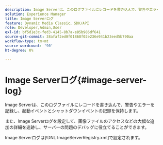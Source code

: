 ```yaml
---
description: Image Serverは、このログファイルにレコードを書き込んで、警告やエラーを記録し、起動イベントとシャットダウンイベントの記録を保持します。
solution: Experience Manager
title: Image Serverログ
feature: Dynamic Media Classic、SDK/API
role: Developer,Admin,User
exl-id: bf5d1e3c-fed3-4145-8b7a-e85b986df641
source-git-commit: 38afaf2ed0f01868f02e236e941b23eed5b790aa
workflow-type: tm+mt
source-wordcount: '90'
ht-degree: 0%

---
```


# Image Serverログ{#image-server-log}

Image Serverは、このログファイルにレコードを書き込んで、警告やエラーを記録し、起動イベントとシャットダウンイベントの記録を保持します。

また、Image Serverログを設定して、画像ファイルのアクセスなどの大幅な追加の詳細を追跡し、サーバーの問題のデバッグに役立てることができます。

Image Serverログは[!DNL ImageServerRegistry.xml]で設定されます。
